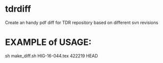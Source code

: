 # tdrdiff

Create an handy pdf diff for TDR repository based on different svn revisions

# EXAMPLE of USAGE:
sh make_diff.sh HIG-16-044.tex 422219 HEAD
